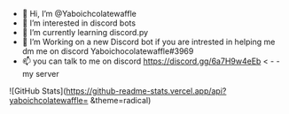 - 👋 Hi, I’m @Yaboichcolatewaffle
- 👀 I’m interested in discord bots
- 🌱 I’m currently learning discord.py
- 💞️ I’m Working on a new Discord bot if you are intrested in helping me dm me on discord Yaboichocolatewaffle#3969 
- 📫 you can talk to me on discord https://discord.gg/6a7H9w4eEb < - - my server

<!---
Yaboichcolatewaffle/Yaboichcolatewaffle is a ✨ special ✨ repository because its `README.md` (this file) appears on your GitHub profile.
You can click the Preview link to take a look at your changes.
--->

![GitHub Stats](https://github-readme-stats.vercel.app/api?yaboichcolatewaffle=
 &theme=radical)
